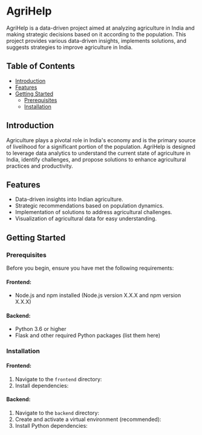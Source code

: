 # AgriHelp

AgriHelp is a data-driven project aimed at analyzing agriculture in India and making strategic decisions based on it according to the population. This project provides various data-driven insights, implements solutions, and suggests strategies to improve agriculture in India.

## Table of Contents

- [Introduction](#introduction)
- [Features](#features)
- [Getting Started](#getting-started)
  - [Prerequisites](#prerequisites)
  - [Installation](#installation)

## Introduction

Agriculture plays a pivotal role in India's economy and is the primary source of livelihood for a significant portion of the population. AgriHelp is designed to leverage data analytics to understand the current state of agriculture in India, identify challenges, and propose solutions to enhance agricultural practices and productivity.

## Features

- Data-driven insights into Indian agriculture.
- Strategic recommendations based on population dynamics.
- Implementation of solutions to address agricultural challenges.
- Visualization of agricultural data for easy understanding.

## Getting Started

### Prerequisites

Before you begin, ensure you have met the following requirements:

#### Frontend:

- Node.js and npm installed (Node.js version X.X.X and npm version X.X.X)

#### Backend:

- Python 3.6 or higher
- Flask and other required Python packages (list them here)

### Installation

#### Frontend:

1. Navigate to the `frontend` directory:
2. Install dependencies:

#### Backend:

1. Navigate to the `backend` directory:
2. Create and activate a virtual environment (recommended):
3. Install Python dependencies:

